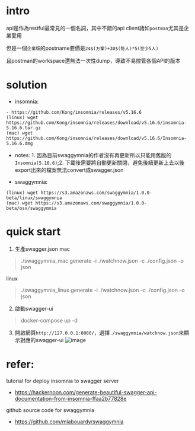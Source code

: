 # intro
api是作為restful最常見的一個名詞，其中不錯的api client諸如`postman`尤其是企業愛用

但是一個`企業版`的postname要價是`24$(方案)+30$(每人)*5(至少5人)`

且postman的workspace還無法一次性dump，導致不易控管各個API的版本


# solution
- insomnia:
```
- https://github.com/Kong/insomnia/releases/v5.16.6
(linux) wget https://github.com/Kong/insomnia/releases/download/v5.16.6/insomnia-5.16.6.tar.gz
(mac) wget https://github.com/Kong/insomnia/releases/download/v5.16.6/Insomnia-5.16.6.dmg
```
* notes: 1. 因為目前swaggymnia的作者沒有再更新所以只能用舊版的`Insomnia(5.16.6)`;2. 下載後需要將自動更新關閉，避免後續更新上去以後export出來的檔案無法convert成swagger.json

- swaggymnia:
```
(linux) wget https://s3.amazonaws.com/swaggymnia/1.0.0-beta/linux/swaggymnia
(mac) wget https://s3.amazonaws.com/swaggymnia/1.0.0-beta/osx/swaggymnia
```

# quick start
1. 生產swagger.json
mac
> ./swaggymnia_mac generate -i ./watchnow.json -c ./config.json -o json

linux
> ./swaggymnia_linux generate -i ./watchnow.json -c ./config.json -o json


2. 啟動swagger-ui
> docker-compose up -d


3. 開啟網頁`http://127.0.0.1:8080/`，選擇`./swaggymnia/watchnow.json`來顯示對應的swagger-ui
![image](https://github.com/jim0409/LinuxIssue/blob/master/convert_insomnia_swagger/demo.png)


# refer:
tutorial for deploy insomnia to swagger server
- https://hackernoon.com/generate-beautiful-swagger-api-documentation-from-insomnia-ffaa2b77828e


github source code for swaggymnia
- https://github.com/mlabouardy/swaggymnia

